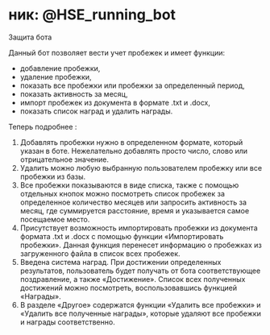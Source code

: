 # ник: @HSE_running_bot
Защита бота

Данный бот позволяет вести учет пробежек и имеет функции: 
-  добавление пробежки,
-  удаление пробежки,
-  показать все пробежки или пробежки за определенный период,
-  показать активность за месяц,
-  импорт пробежек из документа в формате  .txt и .docx,
-  показать список наград и удалить награды.

Теперь подробнее : 
1)	Добавлять пробежки нужно в определенном формате, который указан в боте. Нежелательно добавлять просто число, слово или отрицательное значение. 
2)	Удалить можно любую выбранную пользователем пробежку или все пробежки из базы.
3)	Все пробежки показываются в виде списка, также с помощью отдельных кнопок можно посмотреть список пробежек за определенное количество месяцев или запросить активность за месяц, где суммируется расстояние, время и указывается самое посещаемое место.
4)	Присутствует возможность импортировать пробежки из документа формата .txt и .docx с помощью функции «Импортировать пробежки». Данная функция перенесет информацию о пробежках из загруженного файла в список всех пробежек. 
5)	Введена система наград. При достижении определенных результатов, пользователь будет получать от бота соответствующее поздравление, а также «Достижение». Список всех полученных достижений можно посмотреть, воспользовавшись функцией «Награды».
6)	В разделе «Другое» содержатся функции «Удалить все пробежки» и «Удалить все полученные награды», которые удаляют все пробежки и награды соответственно.
